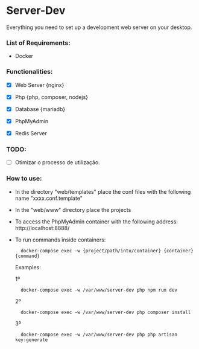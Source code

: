 # Server-Dev

Everything you need to set up a development web server on your desktop.

<!-- 
## Functionalities:

- [x] Web Server {nginx}
- [x] Php {php, composer, nodejs}
- [x] Database {mariadb}
- [x] PhpMyAdmin
- [x] Redis Server


## Setup

1. Download the latest stable release [here](https://github.com/joaopinto14/Server-Dev/releases/latest)


2. Extract the downloaded file:

    ```bash 
    unzip Server-Dev-Stable.zip
    ```
    OR
    ```bash 
    tar -xf Server-Dev-Stable.tar.gz
    ```

3. Enter into the Server-Dev folder:

    ```bash 
    cd Server-Dev-Stable
    ```

4. Copy the .env.example file to a .env file:

    ```bash 
    cp .env.example .env
    ```
    Make the adjustments you need, to match your needs.
    
    Info: PHP_USER variable is to insert the user name which will edit the files created inside the containers

5. Configuração NGINX

6. Criar/Instalar projeto na pasta www -->






### List of Requirements:

- Docker

### Functionalities:

- [x] Web Server {nginx}
- [x] Php {php, composer, nodejs}
- [x] Database {mariadb}
- [x] PhpMyAdmin
- [x] Redis Server


### TODO:

- [ ] Otimizar o processo de utilização.


### How to use:

- In the directory "web/templates" place the conf files with the following name "xxxx.conf.template"

- In the "web/www" directory place the projects

- To access the PhpMyAdmin container with the following address: http://localhost:8888/

- To run commands  inside containers: 
 
        docker-compose exec -w {project/path/into/container} {container} {command}

    Examples:

     1º

        docker-compose exec -w /var/www/server-dev php npm run dev

    2º
           
        docker-compose exec -w /var/www/server-dev php composer install

    3º

        docker-compose exec -w /var/www/server-dev php php artisan key:generate